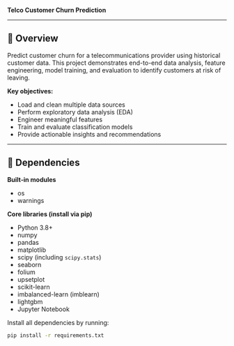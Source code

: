 **Telco Customer Churn Prediction**

---

## 📖 Overview

Predict customer churn for a telecommunications provider using historical customer data. This project demonstrates end-to-end data analysis, feature engineering, model training, and evaluation to identify customers at risk of leaving.

**Key objectives:**

* Load and clean multiple data sources
* Perform exploratory data analysis (EDA)
* Engineer meaningful features
* Train and evaluate classification models
* Provide actionable insights and recommendations

---

## 🔧 Dependencies

**Built‑in modules**

* os
* warnings

**Core libraries (install via pip)**

* Python 3.8+
* numpy
* pandas
* matplotlib
* scipy (including `scipy.stats`)
* seaborn
* folium
* upsetplot
* scikit-learn
* imbalanced-learn (imblearn)
* lightgbm
* Jupyter Notebook

Install all dependencies by running:

```bash
pip install -r requirements.txt
```
